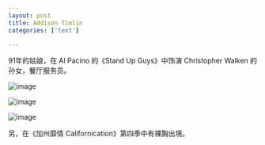 ```yaml
---
layout: post
title: Addison Timlin
categories: ['text']

---
```


91年的姑娘，在 Al Pacino 的《Stand Up Guys》中饰演 Christopher Walken 的孙女，餐厅服务员。

![image](../../assets/images/addison-timlin-02.jpg)

<!--more-->

![image](../../assets/images/addison-timlin-01.jpg)

![image](../../assets/images/addison-timlin-03.jpg)

另，在《加州靡情 Californication》第四季中有裸胸出境。